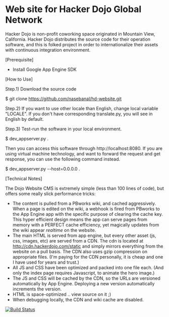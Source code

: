 # Web site for Hacker Dojo Global Network

Hacker Dojo is non-profit coworking space originated in Mountain View, California. Hacker Dojo distributes the source code for their operation software, and this is folked project in order to internationalize their assets with continuous integration environment.


[Prerequisite]

* Install Google App Engine SDK


[How to Use]

Step.1) Download the source code

 $ git clone https://github.com/nasebanal/hd-website.git


Step.2) If you want to use other locale than English, change local variable "LOCALE". If you don't have corresponding translate.py, you will see in English by default.

Step.3) Test-run the software in your local environment.

 $ dev_appserver.py .

Then you can access this software through http://localhost:8080.
If you are using virtual machine technology, and want to forward the request and get response, you can use the following command instead.

 $ dev_appserver.py --host=0.0.0.0 .


[Technical Notes]

The Dojo Website CMS is extremely simple (less than 100 lines of code), but offers some really slick performance tricks:

* The content is pulled from a PBworks wiki, and cached aggressively.  When a page is edited on the wiki, a webhook is fired from PBworks to the App Engine app with the specific purpose of clearing the cache key.  This hyper efficient design means the app can serve pages from memory with a PERFECT cache efficiency, yet magically updates from the wiki appear _realtime_ on the website.
* The main HTML is served from app engine, but every other asset (js, css, images, etc) are served from a CDN.  The cdn is located at http://cdn.hackerdojo.com/static and simply mirrors everything from the website on a pull basis.  The CDN also uses gzip compression on appropriate files.  (I'm paying for the CDN personally, it is cheap and one I have used for years and trust.)
* All JS and CSS have been optimized and packed into one file each.  (And only the index page requires Javascript, to animate the hero image.)
* The JS and CSS will be cached by the CDN, so the URLs are versioned automatically by App Engine.  Deploying a new version automatically increments the version.
* HTML is space-optimized .. view source on it ;)
* When debugging locally, the CDN and wiki cache are disabled.


[![Build Status](https://travis-ci.org/nasebanal/hd-website.svg)](https://travis-ci.org/nasebanal/hd-website)
